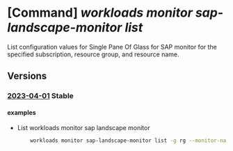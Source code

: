 # [Command] _workloads monitor sap-landscape-monitor list_

List configuration values for Single Pane Of Glass for SAP monitor for the specified subscription, resource group, and resource name.

## Versions

### [2023-04-01](/Resources/mgmt-plane/L3N1YnNjcmlwdGlvbnMve30vcmVzb3VyY2Vncm91cHMve30vcHJvdmlkZXJzL21pY3Jvc29mdC53b3JrbG9hZHMvbW9uaXRvcnMve30vc2FwbGFuZHNjYXBlbW9uaXRvcg==/2023-04-01.xml) **Stable**

<!-- mgmt-plane /subscriptions/{}/resourcegroups/{}/providers/microsoft.workloads/monitors/{}/saplandscapemonitor 2023-04-01 -->

#### examples

- List workloads monitor sap landscape monitor
    ```bash
        workloads monitor sap-landscape-monitor list -g rg --monitor-name name
    ```
